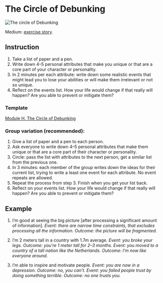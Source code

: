 # The Circle of Debunking

![The circle of Debunking](https://github.com/humanspectrum/spectralthinking/blob/master/module%20h/en-us/Spectral%20Thinking%20-%20Module%20H.%20The%20Circle%20of%20Debunking.en-us.PNG)

Medium: [exercise story](https://medium.com/humanspectrum/exercise-the-circle-of-debunking-8cf31dadd0a4).

## Instruction

1. Take a list of paper and a pen.
2. Write down 4–5 personal attributes that make you unique or that are a core part of your character or personality.
3. In 2 minutes per each attribute: write down some realistic events that might lead you to lose your abilities or will make them irrelevant or not so unique.
4. Reflect on the events list. How your life would change if that really will happen? Are you able to prevent or mitigate them?

### Template
[Module H. The Circle of Debunking](https://github.com/humanspectrum/spectralthinking/blob/master/module%20h/en-us/Spectral%20Thinking%20-%20Module%20H.%20The%20Circle%20of%20Debunking.en-us.pdf)

### Group variation (recommended): 

1. Give a list of paper and a pen to each person.
2. Ask everyone to write down 4–5 personal attributes that make them unique or that are a core part of their character or personality.
3. Circle: pass the list with attributes to the next person, get a similar list from the previous one.
4. In 3 minutes: each member of the group writes down the ideas for their current list, trying to write a least one event for each attribute. No event repeats are allowed.
5. Repeat the process from step 3. Finish when you get your list back.
6. Reflect on your events list. How your life would change if that really will happen? Are you able to prevent or mitigate them?

## Example

1. I’m good at seeing the big picture [after processing a significant amount of information]. 
*Event: there are narrow time constraints, that excludes processing all the information.*
*Outcome: the picture will be fragmented.*

2. I’m 2 meters tall in a country with 1.7m average.
*Event: you broke your legs.*
*Outcome: you’re 1 meter tall for 2–3 months.*
*Event: you moved to a country of a tall nation like the Netherlands.*
*Outcome: I’m now like everyone around.*

3. I’m able to inspire and motivate people.
*Event: you are now in a depression.*
*Outcome: no, you can’t.*
*Event: you failed people trust by doing something terrible.*
*Outcome: no one trusts you.*

